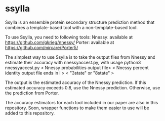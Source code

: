 # ssylla

Ssylla is an ensemble protein secondary structure prediction method that combines a template-based tool with a non-template-based tool.

To use Ssylla, you need to following tools:
Nnessy: available at https://github.com/gkrieg/nnessy/
Porter: available at https://github.com/mircare/Porter5/

The simplest way to use Ssylla is to take the output files from Nnessy and estimate their accuracy with nnessyaccest.py, with usage python3 nnessyaccest.py \< Nnessy probabilities output file> < Nnessy percent identity output file ends in i  > < "3state" or "8state" >

The output is the estimated accuracy of the Nnessy prediction. If this estimated accuracy exceeds 0.8, use the Nnessy prediction. Otherwise, use the prediction from Porter.

The accuracy estimators for each tool included in our paper are also in this repository. Soon, wrapper functions to make them easier to use will be added to this repository.
